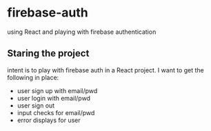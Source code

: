 # firebase-auth
using React and playing with firebase authentication

## Staring the project
intent is to play with firebase auth in a React project. I want to get the following in place:
* user sign up with email/pwd
* user login with email/pwd
* user sign out
* input checks for email/pwd
* error displays for user


